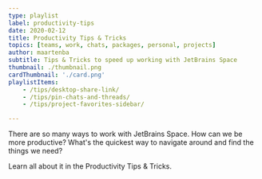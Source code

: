 ```yaml
---
type: playlist
label: productivity-tips
date: 2020-02-12
title: Productivity Tips & Tricks
topics: [teams, work, chats, packages, personal, projects]
author: maartenba
subtitle: Tips & Tricks to speed up working with JetBrains Space
thumbnail: ./thumbnail.png
cardThumbnail: './card.png'
playlistItems:
    - /tips/desktop-share-link/
    - /tips/pin-chats-and-threads/
    - /tips/project-favorites-sidebar/

---
```



There are so many ways to work with JetBrains Space. How can we be more productive? What's the quickest way to navigate around and find the things we need?

Learn all about it in the Productivity Tips & Tricks.
